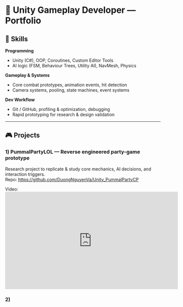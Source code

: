 # 👾 Unity Gameplay Developer — Portfolio

## 🧠 Skills
**Programming**
- Unity (C#), OOP, Coroutines, Custom Editor Tools
- AI logic (FSM, Behaviour Trees, Utility AI), NavMesh, Physics

**Gameplay & Systems**
- Core combat prototypes, animation events, hit detection
- Camera systems, pooling, state machines, event systems

**Dev Workflow**
- Git / GitHub, profiling & optimization, debugging
- Rapid prototyping for research & design validation


---

## 🎮 Projects

### 1) PummalPartyLOL — Reverse engineered party-game prototype  
Research project to replicate & study core mechanics, AI decisions, and interaction triggers.  
Repo: https://github.com/DuongNguyenVa/Unity_PummalPartyCP

Video: <iframe src="https://streamable.com/bacrfm" width="560" height="315" frameborder="0" allowfullscreen></iframe>



### 2) <!-- PROJECT PLACEHOLDER TITLE -->
<!-- SHORT DESCRIPTION PLACEHOLDER (1–2 lines) -->
<!-- REPO: https://github.com/... -->
<!-- VIDEO PLACEHOLDER (commented)
<iframe src="https://streamable.com/..." ... ></iframe>
-->


<!--
**DuongNguyenVa/DuongNguyenVa** is a ✨ _special_ ✨ repository because its `README.md` (this file) appears on your GitHub profile.

Here are some ideas to get you started:

- 🔭 I’m currently working on ...
- 🌱 I’m currently learning ...
- 👯 I’m looking to collaborate on ...
- 🤔 I’m looking for help with ...
- 💬 Ask me about ...
- 📫 How to reach me: ...
- 😄 Pronouns: ...
- ⚡ Fun fact: ...
-->
